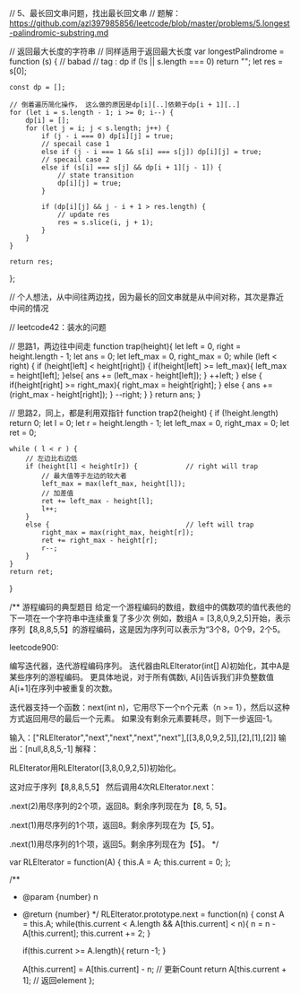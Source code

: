 
// 5、最长回文串问题，找出最长回文串
// 题解：https://github.com/azl397985856/leetcode/blob/master/problems/5.longest-palindromic-substring.md

// 返回最大长度的字符串
// 同样适用于返回最大长度
var longestPalindrome = function (s) {
    // babad
    // tag : dp
    if (!s || s.length === 0) return "";
    let res = s[0];

    const dp = [];

    // 倒着遍历简化操作， 这么做的原因是dp[i][..]依赖于dp[i + 1][..]
    for (let i = s.length - 1; i >= 0; i--) {
        dp[i] = [];
        for (let j = i; j < s.length; j++) {
            if (j - i === 0) dp[i][j] = true;
            // specail case 1
            else if (j - i === 1 && s[i] === s[j]) dp[i][j] = true;
            // specail case 2
            else if (s[i] === s[j] && dp[i + 1][j - 1]) {
                // state transition
                dp[i][j] = true;
            }

            if (dp[i][j] && j - i + 1 > res.length) {
                // update res
                res = s.slice(i, j + 1);
            }
        }
    }

    return res;
};


// 个人想法，从中间往两边找，因为最长的回文串就是从中间对称，其次是靠近中间的情况







// leetcode42：装水的问题

// 思路1，两边往中间走
function trap(height){
    let left = 0, right = height.length - 1;
    let ans = 0;
    let left_max = 0, right_max = 0;
    while (left < right) {
        if (height[left] < height[right]) {
            if(height[left] >= left_max){
                left_max = height[left];
            }else{
                ans += (left_max - height[left]);
            }
            ++left;
        } else {
            if(height[right] >= right_max){
                right_max = height[right];
            } else {
                ans += (right_max - height[right]);
            }
            --right;
        }
    }
    return ans;
}

// 思路2，同上，都是利用双指针
function trap2(height) {
    if (!height.length) return 0;
    let l = 0;
    let r = height.length - 1;
    let left_max = 0, right_max = 0;
    let ret = 0;

    while ( l < r ) {
        // 左边比右边低
        if (height[l] < height[r]) {            // right will trap
            // 最大值等于左边的较大者
            left_max = max(left_max, height[l]);
            // 加差值
            ret += left_max - height[l];
            l++;
        }
        else {                                  // left will trap
            right_max = max(right_max, height[r]);
            ret += right_max - height[r];
            r--;
        }
    }
    return ret;
}



/**
游程编码的典型题目
给定一个游程编码的数组，数组中的偶数项的值代表他的下一项在一个字符串中连续重复了多少次
例如，数组A = [3,8,0,9,2,5]开始，表示序列【8,8,8,5,5】的游程编码，这是因为序列可以表示为“3个8，0个9，2个5。


leetcode900:

编写迭代器，迭代游程编码序列。
迭代器由RLEIterator(int[] A)初始化，其中A是某些序列的游程编码。
更具体地说，对于所有偶数i, A[i]告诉我们非负整数值A[i+1]在序列中被重复的次数。

迭代器支持一个函数：next(int n)，它用尽下一个n个元素（n >= 1），然后以这种方式返回用尽的最后一个元素。
如果没有剩余元素要耗尽，则下一步返回-1。



输入：["RLEIterator","next","next","next","next"],[[3,8,0,9,2,5]],[2],[1],[2]]
输出：[null,8,8,5,-1]
解释：

RLEIterator用RLEIterator([3,8,0,9,2,5])初始化。

这对应于序列【8,8,8,5,5】
然后调用4次RLEIterator.next：

.next(2)用尽序列的2个项，返回8。剩余序列现在为【8, 5, 5】。

.next(1)用尽序列的1个项，返回8。剩余序列现在为【5, 5】。

.next(1)用尽序列的1个项，返回5。剩余序列现在为【5】。
 */

var RLEIterator = function(A) {
    this.A = A;
    this.current = 0;
};


/**
 * @param {number} n
 * @return {number}
 */
RLEIterator.prototype.next = function(n) {
    const A = this.A;
    while(this.current < A.length && A[this.current] < n){
        n = n - A[this.current];
        this.current += 2;
    }

    if(this.current >= A.length){
        return -1;
    }

    A[this.current] = A[this.current] - n; // 更新Count
    return A[this.current + 1]; // 返回element
};



